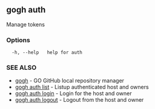 ## gogh auth

Manage tokens

### Options

```
  -h, --help   help for auth
```

### SEE ALSO

* [gogh](gogh.md)	 - GO GitHub local repository manager
* [gogh auth list](gogh_auth_list.md)	 - Listup authenticated host and owners
* [gogh auth login](gogh_auth_login.md)	 - Login for the host and owner
* [gogh auth logout](gogh_auth_logout.md)	 - Logout from the host and owner

